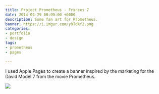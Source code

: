 ```yaml
---
title: Project Prometheus - Frances 7
date: 2014-04-29 00:00:00 +0000
description: Some fan art for Prometheus.
banner: https://i.imgur.com/y9Tdkf2.png
categories:
- portfolio
- design
tags:
- prometheus
- pages

---
```

I used Apple Pages to create a banner inspired by the marketing for the David Model 7 from the movie Prometheus.

<p class="centered small-image">
  <img src="https://i.imgur.com/y9Tdkf2.png">
</p>
